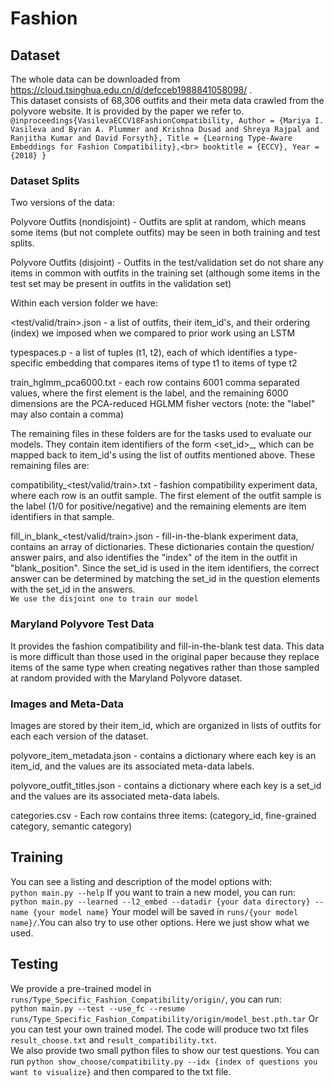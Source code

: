 # Fashion
## Dataset
The whole data can be downloaded from https://cloud.tsinghua.edu.cn/d/defcceb1988841058098/ . <br>
This dataset consists of 68,306 outfits and their meta data crawled from the polyvore website. It is provided by the paper we refer to.<br>
`@inproceedings{VasilevaECCV18FashionCompatibility,
  Author = {Mariya I. Vasileva and Byran A. Plummer and Krishna Dusad and Shreya Rajpal and Ranjitha Kumar and David Forsyth},
  Title = {Learning Type-Aware Embeddings for Fashion Compatibility},<br>
  booktitle = {ECCV},
  Year = {2018}
}`
### Dataset Splits
Two versions of the data:

Polyvore Outfits (nondisjoint) - Outfits are split at random, which means some
items (but not complete outfits) may be seen in both training and test splits.

Polyvore Outfits (disjoint) - Outfits in the test/validation set do not share
any items in common with outfits in the training set (although some items in
the test set may be present in outfits in the validation set)

Within each version folder we have:

<test/valid/train>.json - a list of outfits, their item_id's, and their
ordering (index) we imposed when we compared to prior work using an LSTM

typespaces.p - a list of tuples (t1, t2), each of which identifies a type-
specific embedding that compares items of type t1 to items of type t2

train_hglmm_pca6000.txt - each row contains 6001 comma separated values, where
the first element is the label, and the remaining 6000 dimensions are the
PCA-reduced HGLMM fisher vectors (note: the "label" may also contain a comma)

The remaining files in these folders are for the tasks used to evaluate our
models. They contain item identifiers of the form <set_id>_<index>, which can
be mapped back to item_id's using the list of outfits mentioned above.  These
remaining files are:

compatibility_<test/valid/train>.txt - fashion compatibility experiment data,
where each row is an outfit sample. The first element of the outfit sample is
the label (1/0 for positive/negative) and the remaining elements are item
identifiers in that sample.

fill_in_blank_<test/valid/train>.json - fill-in-the-blank experiment data,
contains an array of dictionaries.  These dictionaries contain the question/
answer pairs, and also identifies the "index" of the item in the outfit in
"blank_position".  Since the set_id is used in the item identifiers, the
correct answer can be determined by matching the set_id in the question
elements with the set_id in the answers.<br>
`We use the disjoint one to train our model`

### Maryland Polyvore Test Data

It provides the fashion compatibility and fill-in-the-blank test data.
This data is more difficult than those used in the original paper
because they replace items of the same type when creating negatives rather than
those sampled at random provided with the Maryland Polyvore dataset. 


### Images and Meta-Data

Images are stored by their item_id, which are organized in lists of outfits for
each each version of the dataset.

polyvore_item_metadata.json - contains a dictionary where each key is an
item_id, and the values are its associated meta-data labels.

polyvore_outfit_titles.json - contains a dictionary where each key is a set_id
and the values are its associated meta-data labels.

categories.csv - Each row contains three items: (category_id, fine-grained
category, semantic category)

## Training
You can see a listing and description of the model options with:<br>
`python main.py --help`
If you want to train a new model, you can run:<br>
`python main.py --learned --l2_embed --datadir {your data directory} --name {your model name}`
Your model will be saved in `runs/{your model name}/`.You can also try to use other options. Here we just show what we used.<br>

## Testing
We provide a pre-trained model in `runs/Type_Specific_Fashion_Compatibility/origin/`, you can run:<br>
`python main.py --test --use_fc --resume runs/Type_Specific_Fashion_Compatibility/origin/model_best.pth.tar`
Or you can test your own trained model. The code will produce two txt files `result_choose.txt` and `result_compatibility.txt`.<br>
We also provide two small python files to show our test questions. You can run `python show_choose/compatibility.py --idx {index of questions you want to visualize}` and then compared to the txt file.
